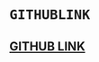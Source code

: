 #  `GITHUBLINK`

## [GITHUB LINK](https://github.com/seemashettar13/To-Do-App-React.js/tree/main/to-do-application)
